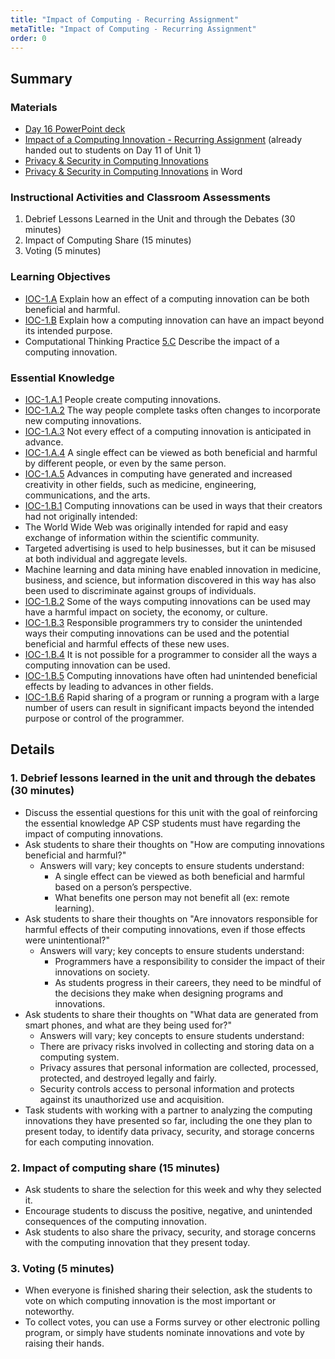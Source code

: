 ```yaml
---
title: "Impact of Computing - Recurring Assignment"
metaTitle: "Impact of Computing - Recurring Assignment"
order: 0
---
```


## Summary

### Materials

* [Day 16 PowerPoint deck](https://1drv.ms/w/s!AqsgsTyHBmRBkBW3l0eAIhPGXD7D?e=jayMpP)
* [Impact of a Computing Innovation - Recurring Assignment]() (already handed out to students on Day 11 of Unit 1)
* <a href="/unit-4/day-16/privacy-and-security">Privacy & Security in Computing Innovations</a>
* [Privacy & Security in Computing Innovations](https://1drv.ms/w/s!AqsgsTyHBmRBkCQ-aRBWwE6GWU4i?e=kjEFL8) in Word
 
### Instructional Activities and Classroom Assessments

1. Debrief Lessons Learned in the Unit and through the Debates (30 minutes)
2. Impact of Computing Share (15 minutes)
3. Voting (5 minutes)

### Learning Objectives

* [IOC-1.A](https://apcentral.collegeboard.org/pdf/ap-computer-science-principles-course-and-exam-description.pdf?course=ap-computer-science-principles#page=121) Explain how an effect of a computing innovation can be both beneficial and harmful.
* [IOC-1.B](https://apcentral.collegeboard.org/pdf/ap-computer-science-principles-course-and-exam-description.pdf?course=ap-computer-science-principles#page=122) Explain how a computing innovation can have an impact beyond its intended purpose.
* Computational Thinking Practice [5.C](https://apcentral.collegeboard.org/pdf/ap-computer-science-principles-course-and-exam-description.pdf?course=ap-computer-science-principles#page=23) Describe the impact of a computing innovation.

### Essential Knowledge

* [IOC-1.A.1](https://apcentral.collegeboard.org/pdf/ap-computer-science-principles-course-and-exam-description.pdf?course=ap-computer-science-principles#page=121) People create computing innovations.
* [IOC-1.A.2](https://apcentral.collegeboard.org/pdf/ap-computer-science-principles-course-and-exam-description.pdf?course=ap-computer-science-principles#page=121) The way people complete tasks often changes to incorporate new computing innovations.
* [IOC-1.A.3](https://apcentral.collegeboard.org/pdf/ap-computer-science-principles-course-and-exam-description.pdf?course=ap-computer-science-principles#page=121) Not every effect of a computing innovation is anticipated in advance.
* [IOC-1.A.4](https://apcentral.collegeboard.org/pdf/ap-computer-science-principles-course-and-exam-description.pdf?course=ap-computer-science-principles#page=121) A single effect can be viewed as both beneficial and harmful by different people, or even by the same person.
* [IOC-1.A.5](https://apcentral.collegeboard.org/pdf/ap-computer-science-principles-course-and-exam-description.pdf?course=ap-computer-science-principles#page=121) Advances in computing have generated and increased creativity in other fields, such as medicine, engineering, communications, and the arts.
* [IOC-1.B.1](https://apcentral.collegeboard.org/pdf/ap-computer-science-principles-course-and-exam-description.pdf?course=ap-computer-science-principles#page=122) Computing innovations can be used in ways that their creators had not originally intended:
* The World Wide Web was originally intended for rapid and easy exchange of information within the scientific community.
* Targeted advertising is used to help businesses, but it can be misused at both individual and aggregate levels.
* Machine learning and data mining have enabled innovation in medicine, business, and science, but information discovered in this way has also been used to discriminate against groups of individuals.
* [IOC-1.B.2](https://apcentral.collegeboard.org/pdf/ap-computer-science-principles-course-and-exam-description.pdf?course=ap-computer-science-principles#page=122) Some of the ways computing innovations can be used may have a harmful impact on society, the economy, or culture.
* [IOC-1.B.3](https://apcentral.collegeboard.org/pdf/ap-computer-science-principles-course-and-exam-description.pdf?course=ap-computer-science-principles#page=122) Responsible programmers try to consider the unintended ways their computing innovations can be used and the potential beneficial and harmful effects of these new uses.
* [IOC-1.B.4](https://apcentral.collegeboard.org/pdf/ap-computer-science-principles-course-and-exam-description.pdf?course=ap-computer-science-principles#page=122) It is not possible for a programmer to consider all the ways a computing innovation can be used. 
* [IOC-1.B.5](https://apcentral.collegeboard.org/pdf/ap-computer-science-principles-course-and-exam-description.pdf?course=ap-computer-science-principles#page=122) Computing innovations have often had unintended beneficial effects by leading to advances in other fields.
* [IOC-1.B.6](https://apcentral.collegeboard.org/pdf/ap-computer-science-principles-course-and-exam-description.pdf?course=ap-computer-science-principles#page=122) Rapid sharing of a program or running a program with a large number of users can result in significant impacts beyond the intended purpose or control of the programmer.

## Details

### 1. Debrief lessons learned in the unit and through the debates (30 minutes)

* Discuss the essential questions for this unit with the goal of reinforcing the essential knowledge AP CSP students must have regarding the impact of computing innovations.
* Ask students to share their thoughts on "How are computing innovations beneficial and harmful?"
    * Answers will vary; key concepts to ensure students understand:
        * A single effect can be viewed as both beneficial and harmful based on a person’s perspective.
        * What benefits one person may not benefit all (ex: remote learning).
* Ask students to share their thoughts on "Are innovators responsible for harmful effects of their computing innovations, even if those effects were unintentional?"
    * Answers will vary; key concepts to ensure students understand:
        * Programmers have a responsibility to consider the impact of their innovations on society.
        * As students progress in their careers, they need to be mindful of the decisions they make when designing programs and innovations.
* Ask students to share their thoughts on "What data are generated from smart phones, and what are they being used for?"
    * Answers will vary; key concepts to ensure students understand:
    * There are privacy risks involved in collecting and storing data on a computing system.
    * Privacy assures that personal information are collected, processed, protected, and destroyed legally and fairly.
    * Security controls access to personal information and protects against its unauthorized use and acquisition.
* Task students with working with a partner to analyzing the computing innovations they have presented so far, including the one they plan to present today, to identify data privacy, security, and storage concerns for each computing innovation.

### 2. Impact of computing share (15 minutes)

* Ask students to share the selection for this week and why they selected it.
* Encourage students to discuss the positive, negative, and unintended consequences of the computing innovation.
* Ask students to also share the privacy, security, and storage concerns with the computing innovation that they present today.

### 3. Voting (5 minutes)

* When everyone is finished sharing their selection, ask the students to vote on which computing innovation is the most important or noteworthy.
* To collect votes, you can use a Forms survey or other electronic polling program, or simply have students nominate innovations and vote by raising their hands.
